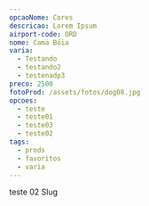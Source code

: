```yaml
---
opcaoNome: Cores
descricao: Lorem Ipsum
airport-code: ORD
nome: Cama Bóia
varia:
  - Testando
  - testando2
  - testenadp3
preco: 2500
fotoProd: /assets/fotos/dog08.jpg
opcoes:
  - teste
  - teste01
  - teste03
  - teste02
tags:
  - prods
  - favoritos
  - varia
---
```


teste 02 Slug
